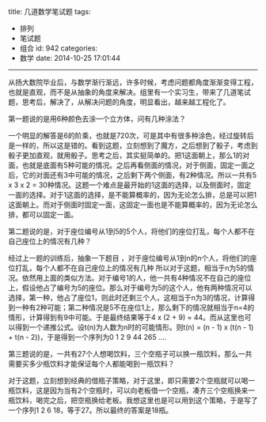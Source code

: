 title: 几道数学笔试题
tags:
  - 排列
  - 笔试题
  - 组合
id: 942
categories:
  - 数学
date: 2014-10-25 17:01:44
---

从扬大数院毕业后，与数学渐行渐远，许多时候，考虑问题都角度渐渐变得工程，也就是直观，而不是从抽象的角度来解决。组里有一个实习生，带来了几道笔试题，思考后，解决了，从解决问题的角度，明显看出，越来越工程化了。

第一题说的是用6种颜色去涂一个立方体，问有几种涂法？

一个明显的解答是6的阶乘，也就是720次，可是其中有很多种涂色，经过旋转后是一样的，所以这是错的。看到这题，立刻想到了魔方，之后想到了骰子，考虑到骰子更加直观，就用骰子。思考之后，其实挺简单的。把1这面朝上，那么1的对面，也就是底面有5种可能的情况。之后再看侧面的情况，对于侧面，固定一面之后，它的对面还有3中可能的情况，之后剩下两个侧面，有2种情况。所以一共有5 x 3 x 2 = 30种情况。这题一个难点是最开始的1这面的选择，以及侧面时，固定一面的选择。对于1这面的选择，是不能算概率的，因为无论怎么排，总是可以把1这面朝上。而对于侧面时固定一面，这固定一面也是不能算概率的，因为无论怎么排，都可以固定一面。

第二题说的是，对于座位编号从1到5的5个人，将他们的座位打乱，每个人都不在自己座位上的情况有几种？

经过上一题的训练后，抽象一下题目 ，对于座位编号从1到n的n个人，将他们的座位打乱，每个人都不在自己座位上的情况有几种
所以对于这题，相当于n为5的情况。依然用上面的类似方法。对于编号1的人，他一共有4种情况不在自己的座位上，假设他占了编号为5的座位。那么对于编号为5的这个人，他有两种情况可以选择，第一种，他占了座位1，则此时还剩三个人，这相当于n为3的情况，计算得到一种有2种可能；第二种情况是5不在座位1上，那么剩下的情况就相当于n=4的情形，计算得到有9中可能。于是最终结果等于4 x (2 + 9) = 44。而从这里也可以得到一个递推公式。设t(n)为人数为n时的可能情形。则t(n) = (n - 1) x (t(n - 1) + t(n - 2))，于是得到一个序列为0 1 2 9 44 265 ....

第三题说的是，一共有27个人想喝饮料，三个空瓶子可以换一瓶饮料，那么一共需要买多少瓶饮料才能保证每个人都能喝到一瓶饮料？

对于这题，立刻想到经典的借瓶子策略，对于这里，即只需要2个空瓶就可以喝一瓶饮料，这是因为当有2个空瓶时，可以向老板借一个空瓶，凑齐三个空瓶换来一瓶饮料，喝完之后，把空瓶换给老板。我想这里也是可以用到这个策略，于是写了一个序列1 2 6 18，等于27。所以最终的答案是18瓶。
